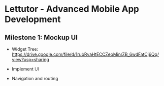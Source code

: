 # Lettutor - Advanced Mobile App Development

## Milestone 1: Mockup UI

- Widget Tree: https://drive.google.com/file/d/1rubRvaHtECCZeoMinrZB_6wdFatCj6Qq/view?usp=sharing

- Implement UI

- Navigation and routing
